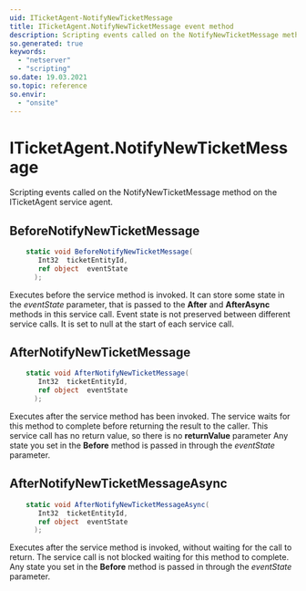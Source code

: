 ```yaml
---
uid: ITicketAgent-NotifyNewTicketMessage
title: ITicketAgent.NotifyNewTicketMessage event method
description: Scripting events called on the NotifyNewTicketMessage method on the ITicketAgent service agent.
so.generated: true
keywords:
  - "netserver"
  - "scripting"
so.date: 19.03.2021
so.topic: reference
so.envir:
  - "onsite"
---
```

# ITicketAgent.NotifyNewTicketMessage

Scripting events called on the <see cref='M:SuperOffice.CRM.Services.ITicketAgent.NotifyNewTicketMessage'>NotifyNewTicketMessage</see> method on the <see cref='ITicketAgent'>ITicketAgent</see>  service agent.

## BeforeNotifyNewTicketMessage
```cs
    static void BeforeNotifyNewTicketMessage(
       Int32  ticketEntityId,
       ref object  eventState
      );
```
Executes before the service method is invoked.
It can store some state in the *eventState* parameter, that is passed to the **After** and **AfterAsync** methods in this service call.
Event state is not preserved between different service calls. It is set to null at the start of each service call.
## AfterNotifyNewTicketMessage
```cs
    static void AfterNotifyNewTicketMessage(
       Int32  ticketEntityId,
       ref object  eventState
      );
```
Executes after the service method has been invoked. The service waits for this method to complete before returning the result to the caller.
This service call has no return value, so there is no **returnValue** parameter
Any state you set in the **Before** method is passed in through the *eventState* parameter.
## AfterNotifyNewTicketMessageAsync
```cs
    static void AfterNotifyNewTicketMessageAsync(
       Int32  ticketEntityId,
       ref object  eventState
      );
```
Executes after the service method is invoked, without waiting for the call to return.
The service call is not blocked waiting for this method to complete.
Any state you set in the **Before** method is passed in through the *eventState* parameter.

